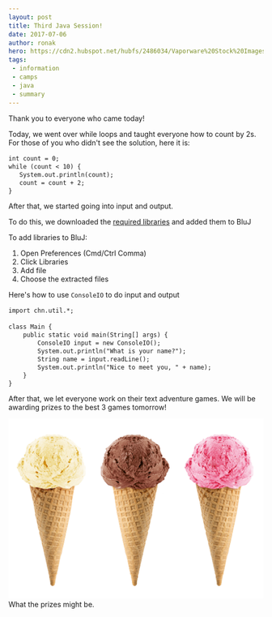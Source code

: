 ```yaml
---
layout: post
title: Third Java Session!
date: 2017-07-06
author: ronak
hero: https://cdn2.hubspot.net/hubfs/2486034/Vaporware%20Stock%20Images/hello_world.gif
tags:
 - information
 - camps
 - java
 - summary
---
```


Thank you to everyone who came today!

Today, we went over while loops and taught everyone how to count by 2s. For those of you who didn't see the solution, here it is:

```
int count = 0;
while (count < 10) {
   System.out.println(count);
   count = count + 2;
}
```

After that, we started going into input and output.

To do this, we downloaded the [required libraries](downloads/sandiegocodelibraries.zip) and added them to BluJ

To add libraries to BluJ:
1. Open Preferences (Cmd/Ctrl Comma)
2. Click Libraries 
3. Add file
4. Choose the extracted files

Here's how to use `ConsoleIO` to do input and output

```
import chn.util.*;

class Main {
	public static void main(String[] args) {
		ConsoleIO input = new ConsoleIO();
		System.out.println("What is your name?");
		String name = input.readLine();
		System.out.println("Nice to meet you, " + name);
	}
}
```

After that, we let everyone work on their text adventure games. We will be awarding prizes to the best 3 games tomorrow!

![ice cream](/images/icecream.jpg)
What the prizes might be.